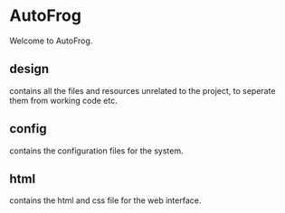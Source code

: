 # AutoFrog
Welcome to AutoFrog.
## design
contains all the files and resources unrelated to the project, to seperate them from working code etc.
## config
contains the configuration files for the system.
## html
contains the html and css file for the web interface.
